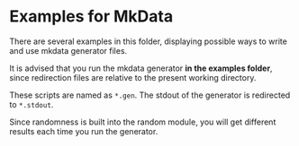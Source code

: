 # Examples for MkData

There are several examples in this folder, displaying possible ways to write and use mkdata generator files.

It is advised that you run the mkdata generator **in the examples folder**, since redirection files are relative to the present working directory.

These scripts are named as `*.gen`. The stdout of the generator is redirected to `*.stdout`.

Since randomness is built into the random module, you will get different results each time you run the generator.
